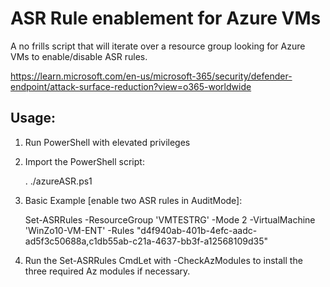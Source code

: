 # ASR Rule enablement for Azure VMs
A no frills script that will iterate over a resource group looking for Azure VMs to enable/disable ASR rules.

https://learn.microsoft.com/en-us/microsoft-365/security/defender-endpoint/attack-surface-reduction?view=o365-worldwide


Usage:
------
1. Run PowerShell with elevated privileges 

2. Import the PowerShell script:

    . ./azureASR.ps1
    
3. Basic Example [enable two ASR rules in AuditMode]:

    Set-ASRRules -ResourceGroup 'VMTESTRG' -Mode 2 -VirtualMachine 'WinZo10-VM-ENT' -Rules "d4f940ab-401b-4efc-aadc-ad5f3c50688a,c1db55ab-c21a-4637-bb3f-a12568109d35"

4. Run the Set-ASRRules CmdLet with -CheckAzModules to install the three required Az modules if necessary.
